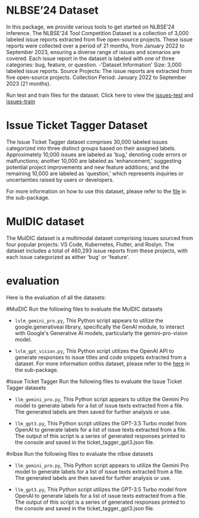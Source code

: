 # NLBSE’24 Dataset
In this package, we provide various tools to get started on NLBSE’24 inference.
The NLBSE'24 Tool Competition Dataset is a collection of 3,000 labeled issue reports 
extracted from five open-source projects. These issue reports were collected over a 
period of 21 months, from January 2022 to September 2023, ensuring a diverse range of 
issues and scenarios are covered. Each issue report in the dataset is labeled with one
of three categories: bug, feature, or question.
-'Dataset Information'
Size: 3,000 labeled issue reports.
Source Projects: The issue reports are extracted from five open-source projects.
Collection Period: January 2022 to September 2023 (21 months).

Run test and train files for the dataset. Click here to view the [issues-test](./datasets/nlbse24/issues_test.csv)
and [issues-train](./datasets/nlbse24/issues_train.csv)
# Issue Ticket Tagger Dataset
The Issue Ticket Tagger dataset comprises 30,000 labeled issues categorized into three distinct
groups based on their assigned labels. Approximately 10,000 issues are labeled as 'bug,' denoting 
code errors or malfunctions; another 10,000 are labeled as 'enhancement,' suggesting potential project
improvements and new feature additions; and the remaining 10,000 are labeled as 'question,' which
represents inquiries or uncertainties raised by users or developers.

For more information on how to use this dataset, please refer to the [file](./datasets/issue_ticket_tagger/issue_ticket_tagger.txt) in the sub-package.

# MulDIC dataset
The MulDIC dataset is a multimodal dataset comprising issues sourced from four popular projects: VS Code, Kubernetes, Flutter, and Roslyn. The dataset includes a total of 460,293 issue reports from these projects, with each issue categorized as either 'bug' or 'feature'.

# evaluation
Here is the evaluation of all the datasets:

#MulDIC
Run the following files to evaluate the MulDIC datasets
- `lvlm_gemini_pro.py`, This Python script appears to utilize the google.generativeai library, specifically the GenAI module, to interact with Google's Generative AI models, particularly the gemini-pro-vision model.
  
- `lvlm_gpt_vision.py`, This Python script utilizes the OpenAI API to generate responses to issue titles and code snippets extracted from a dataset.
For more information onthis dataset, please refer to the [here](https://github.com/chang26/MulDIC) in the sub-package.

#Issue Ticket Tagger
Run the following files to evaluate the Issue Ticket Tagger datasets
- `llm_gemini_pro.py`, This Python script appears to utilize the Gemini Pro model to generate labels for a list of issue texts extracted from a file. The generated labels are then saved for further analysis or use.
  
- `llm_gpt3.py`, This Python script utilizes the GPT-3.5 Turbo model from OpenAI to generate labels for a list of issue texts extracted from a file.
The output of this script is a series of generated responses printed to the console and saved in the ticket_tagger_gpt3.json file.

#nlbse
Run the following files to evaluate the nlbse datasets
- `llm_gemini_pro.py`, This Python script appears to utilize the Gemini Pro model to generate labels for a list of issue texts extracted from a file. The generated labels are then saved for further analysis or use.
  
- `llm_gpt3.py`, This Python script utilizes the GPT-3.5 Turbo model from OpenAI to generate labels for a list of issue texts extracted from a file.
The output of this script is a series of generated responses printed to the console and saved in the ticket_tagger_gpt3.json file.
